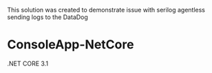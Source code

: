 This solution was created to demonstrate issue with serilog agentless sending logs to the DataDog 

# ConsoleApp-NetCore

.NET CORE 3.1
